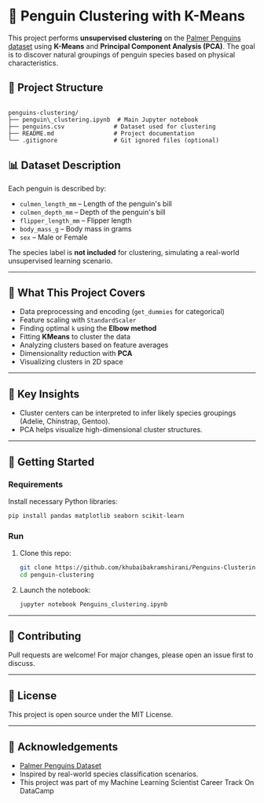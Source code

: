 # 🐧 Penguin Clustering with K-Means

This project performs **unsupervised clustering** on the [Palmer Penguins dataset](https://allisonhorst.github.io/palmerpenguins/) using **K-Means** and **Principal Component Analysis (PCA)**. The goal is to discover natural groupings of penguin species based on physical characteristics.


## 📁 Project Structure

```

penguins-clustering/
├── penguin\_clustering.ipynb  # Main Jupyter notebook
├── penguins.csv              # Dataset used for clustering
├── README.md                 # Project documentation
└── .gitignore                # Git ignored files (optional)

````

## 📊 Dataset Description

Each penguin is described by:

- `culmen_length_mm` – Length of the penguin's bill
- `culmen_depth_mm` – Depth of the penguin's bill
- `flipper_length_mm` – Flipper length
- `body_mass_g` – Body mass in grams
- `sex` – Male or Female

The species label is **not included** for clustering, simulating a real-world unsupervised learning scenario.

---

## 🧠 What This Project Covers

- Data preprocessing and encoding (`get_dummies` for categorical)
- Feature scaling with `StandardScaler`
- Finding optimal `k` using the **Elbow method**
- Fitting **KMeans** to cluster the data
- Analyzing clusters based on feature averages
- Dimensionality reduction with **PCA**
- Visualizing clusters in 2D space

---

## 📌 Key Insights

- Cluster centers can be interpreted to infer likely species groupings (Adelie, Chinstrap, Gentoo).
- PCA helps visualize high-dimensional cluster structures.

---

## 🚀 Getting Started

### Requirements

Install necessary Python libraries:

```bash
pip install pandas matplotlib seaborn scikit-learn
````

### Run

1. Clone this repo:

   ```bash
   git clone https://github.com/khubaibakramshirani/Penguins-Clustering.git
   cd penguin-clustering
   ```

2. Launch the notebook:

   ```bash
   jupyter notebook Penguins_clustering.ipynb
   ```

---


## 🤝 Contributing

Pull requests are welcome! For major changes, please open an issue first to discuss.

---

## 📄 License

This project is open source under the MIT License.

---

## 🙌 Acknowledgements

* [Palmer Penguins Dataset](https://github.com/allisonhorst/palmerpenguins)
* Inspired by real-world species classification scenarios.
* This project was part of my Machine Learning Scientist Career Track On DataCamp 

```

